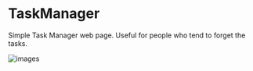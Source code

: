 # TaskManager
Simple Task Manager web page. Useful for people who tend to forget the tasks.

![images](one.png)
